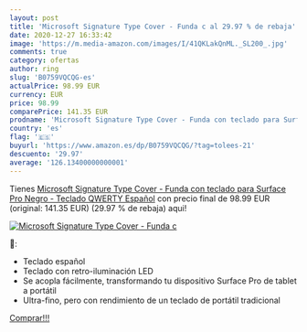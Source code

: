 ```yaml
---
layout: post
title: 'Microsoft Signature Type Cover - Funda c al 29.97 % de rebaja'
date: 2020-12-27 16:33:42
image: 'https://m.media-amazon.com/images/I/41QKLakQnML._SL200_.jpg'
comments: true
category: ofertas
author: ring
slug: 'B0759VQCQG-es'
actualPrice: 98.99 EUR
currency: EUR
price: 98.99
comparePrice: 141.35 EUR
prodname: 'Microsoft Signature Type Cover - Funda con teclado para Surface Pro  Negro - Teclado QWERTY Español'
country: 'es'
flag: '🇪🇸'
buyurl: 'https://www.amazon.es/dp/B0759VQCQG/?tag=tolees-21'
descuento: '29.97'
average: '126.13400000000001'
---
```


Tienes [Microsoft Signature Type Cover - Funda con teclado para Surface Pro  Negro - Teclado QWERTY Español](https://www.amazon.es/dp/B0759VQCQG/?tag=tolees-21) con precio final de  98.99 EUR (original: 141.35 EUR) (29.97 %  de rebaja) aqui!

[![Microsoft Signature Type Cover - Funda c](https://m.media-amazon.com/images/I/41QKLakQnML._SL200_.jpg)](https://www.amazon.es/dp/B0759VQCQG/?tag=tolees-21)

🔎:

- Teclado español
- Teclado con retro-iluminación LED
- Se acopla fácilmente, transformando tu dispositivo Surface Pro de tablet a portátil
- Ultra-fino, pero con rendimiento de un teclado de portátil tradicional

[Comprar!!!](https://www.amazon.es/dp/B0759VQCQG/?tag=tolees-21)
